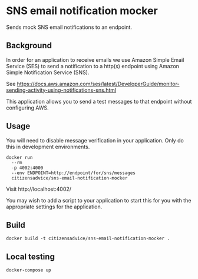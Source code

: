 # SNS email notification mocker

Sends mock SNS email notifications to an endpoint.

## Background

In order for an application to receive emails we use Amazon Simple Email Service (SES)
to send a notification to a http(s) endpoint using Amazon Simple Notification Service (SNS).

See https://docs.aws.amazon.com/ses/latest/DeveloperGuide/monitor-sending-activity-using-notifications-sns.html

This application allows you to send a test messages to that endpoint without configuring AWS.

## Usage

You will need to disable message verification in your application.
Only do this in development environments.

```
docker run
  --rm
  -p 4002:4000
  --env ENDPOINT=http://endpoint/for/sns/messages
  citizensadvice/sns-email-notification-mocker
```

Visit http://localhost:4002/

You may wish to add a script to your application to start this for you with
the appropriate settings for the application.

## Build

```
docker build -t citizensadvice/sns-email-notification-mocker .
```

## Local testing

```
docker-compose up
```
